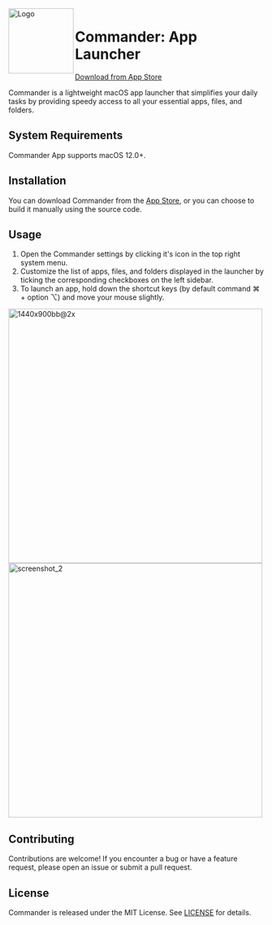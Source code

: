 <img width="128px" src="https://user-images.githubusercontent.com/105272713/221401178-b6962a1b-c929-41bc-a4e8-35e40227aac4.png" alt="Logo" align="left" />

# Commander: App Launcher
[Download from App Store](https://apps.apple.com/app/commander-app-launcher/id1636862100)

Commander is a lightweight macOS app launcher that simplifies your daily tasks by providing speedy access to all your essential apps, files, and folders. 

## System Requirements
Commander App supports macOS 12.0+.

## Installation
You can download Commander from the [App Store](https://apps.apple.com/app/commander-app-launcher/id1636862100), or you can choose to build it manually using the source code.

## Usage
1. Open the Commander settings by clicking it's icon in the top right system menu.
2. Customize the list of apps, files, and folders displayed in the launcher by ticking the corresponding checkboxes on the left sidebar.
3. To launch an app, hold down the shortcut keys (by default command ⌘ + option ⌥) and move your mouse slightly.

<img width="500" alt="1440x900bb@2x" src="https://user-images.githubusercontent.com/105272713/221401986-2ac94248-5e42-4b75-a0a1-81cda028037b.png"> <img width="500" alt="screenshot_2" src="https://user-images.githubusercontent.com/105272713/221401650-9b71d4d1-0433-4d4b-abb7-eb552465256f.png">

## Contributing
Contributions are welcome! If you encounter a bug or have a feature request, please open an issue or submit a pull request.

## License
Commander is released under the MIT License. See [LICENSE](./LICENSE) for details.
